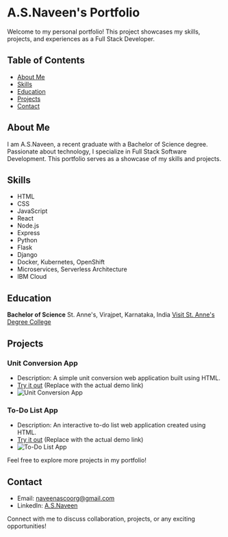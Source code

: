 # A.S.Naveen's Portfolio

Welcome to my personal portfolio! This project showcases my skills, projects, and experiences as a Full Stack Developer.

## Table of Contents

- [About Me](#about-me)
- [Skills](#skills)
- [Education](#education)
- [Projects](#projects)
- [Contact](#contact)

## About Me

I am A.S.Naveen, a recent graduate with a Bachelor of Science degree. Passionate about technology, I specialize in Full Stack Software Development. This portfolio serves as a showcase of my skills and projects.

## Skills

- HTML
- CSS
- JavaScript
- React
- Node.js
- Express
- Python
- Flask
- Django
- Docker, Kubernetes, OpenShift
- Microservices, Serverless Architecture
- IBM Cloud

## Education

**Bachelor of Science**
St. Anne's, Virajpet, Karnataka, India
[Visit St. Anne's Degree College](https://www.stannesdegreevirajpet.com/index.html)

## Projects

### Unit Conversion App

- Description: A simple unit conversion web application built using HTML.
- [Try it out](#) (Replace with the actual demo link)
- ![Unit Conversion App](path/to/unit_conversion_screenshot.png)

### To-Do List App

- Description: An interactive to-do list web application created using HTML.
- [Try it out](#) (Replace with the actual demo link)
- ![To-Do List App](path/to/todo_list_screenshot.png)

Feel free to explore more projects in my portfolio!

## Contact

- Email: [naveenascoorg@gmail.com](mailto:naveenascoorg@gmail.com)
- LinkedIn: [A.S.Naveen](https://www.linkedin.com/in/a-s-naveen/)

Connect with me to discuss collaboration, projects, or any exciting opportunities!

